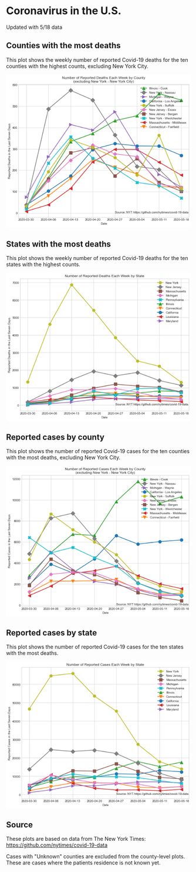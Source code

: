 # Coronavirus in the U.S.

Updated with 5/18 data

## Counties with the most deaths

This plot shows the weekly number of reported Covid-19 deaths for the ten counties with the highest counts, excluding New York City. 

![county_deaths](plots/county_deaths.png)

## States with the most deaths

This plot shows the weekly number of reported Covid-19 deaths for the ten states with the highest counts. 

![state_deaths](plots/state_deaths.png)

## Reported cases by county

This plot shows the number of reported Covid-19 cases for the ten counties with the most deaths, excluding New York City. 

![county_cases](plots/county_cases.png)

## Reported cases by state

This plot shows the number of reported Covid-19 cases for the ten states with the most deaths. 

![state_cases](plots/state_cases.png)

## Source

These plots are based on data from The New York Times: https://github.com/nytimes/covid-19-data

Cases with "Unknown" counties are excluded from the county-level plots. These are cases where the patients residence is not known yet. 
